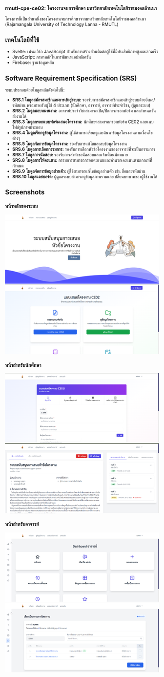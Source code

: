 ### rmutl-cpe-ce02: โครงงานจบการศึกษา มหาวิทยาลัยเทคโนโลยีราชมงคลล้านนา
โครงการนี้เป็นส่วนหนึ่งของโครงงานจบการศึกษาจากมหาวิทยาลัยเทคโนโลยีราชมงคลล้านนา (Rajamangala University of Technology Lanna - RMUTL) 

## เทคโนโลยีที่ใช้
* Svelte: เฟรมเวิร์ก JavaScript สำหรับการสร้างส่วนติดต่อผู้ใช้ที่มีประสิทธิภาพสูงและรวดเร็ว
* JavaScript: ภาษาหลักในการพัฒนาแอปพลิเคชัน
* Firebase: ฐานข้อมูลหลัก

## Software Requirement Specification (SRS)

ระบบประกอบด้วยโมดูลหลักดังต่อไปนี้:

* **SRS.1 โมดูลสมัครสมาชิกและการเข้าสู่ระบบ:** รองรับการสมัครสมาชิกและเข้าสู่ระบบด้วยอีเมล/รหัสผ่าน พร้อมรองรับผู้ใช้ 4 ประเภท (นักศึกษา, อาจารย์, อาจารย์ประจำวิชา, ผู้ดูแลระบบ)
* **SRS.2 โมดูลมอบหมายงาน:** อาจารย์ประจำวิชาสามารถเปิด/ปิดการกรอกฟอร์ม และกำหนดวันส่งงานได้
* **SRS.3 โมดูลกรอกแบบฟอร์มเสนอโครงงาน:** นักศึกษาสามารถกรอกฟอร์ม CE02 และแนบไฟล์รูปภาพประกอบ
* **SRS.4 โมดูลเรียกดูข้อมูลโครงงาน:** ผู้ใช้สามารถเรียกดูและค้นหาข้อมูลโครงงานตามเงื่อนไขต่างๆ
* **SRS.5 โมดูลจัดการข้อมูลโครงงาน:** รองรับการแก้ไขและลบข้อมูลโครงงาน
* **SRS.6 โมดูลการเลือกกรรมการ:** รองรับการเลือกหัวข้อโครงงานของอาจารย์ที่จะเป็นกรรมการ
* **SRS.7 โมดูลการนัดสอบ:** รองรับการส่งคำขอนัดสอบและแจ้งเตือนนัดหมาย
* **SRS.8 โมดูลการให้คะแนน:** กรรมการสามารถกรอกคะแนนและคำนวณคะแนนตามเกณฑ์ที่กำหนด
* **SRS.9 โมดูลจัดการข้อมูลส่วนตัว:** ผู้ใช้สามารถแก้ไขข้อมูลส่วนตัว เช่น ชื่อและรหัสผ่าน
* **SRS.10 โมดูลแดชบอร์ด:** ผู้ดูแลระบบสามารถดูข้อมูลภาพรวมและเปลี่ยนบทบาทของผู้ใช้งานได้

## Screenshots

### หน้าหลักของระบบ
![หน้าหลักของระบบ1](./static/github_img/main_web1.png)
![หน้าหลักของระบบ2](./static/github_img/main_web2.png)

### หน้าสำหรับนักศึกษา
![หน้าสำหรับนักศึกษา1](./static/github_img/student_form.png)
![หน้าสำหรับนักศึกษา2](./static/github_img/view_project.png)

### หน้าสำหรับอาจารย์
![หน้าสำหรับอาจารย์1](./static/github_img/teacher_dashboard.png)
![หน้าสำหรับอาจารย์2](./static/github_img/teacher_select_project.png)
